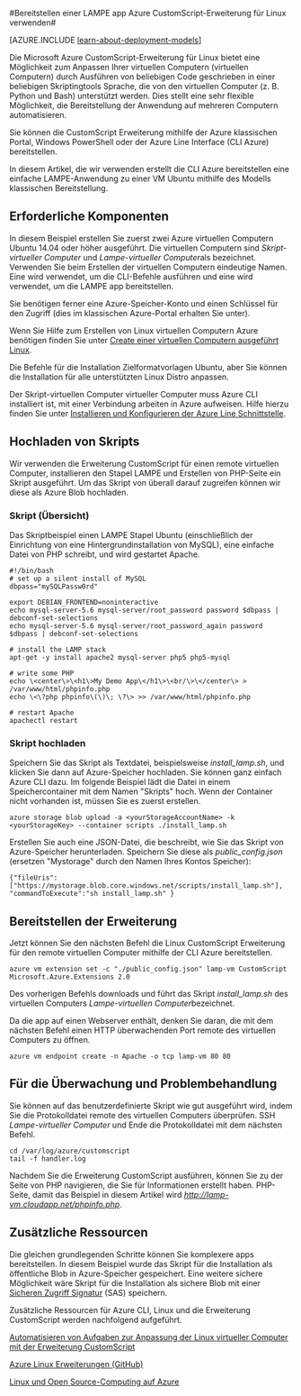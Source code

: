 <properties
    pageTitle="Verwenden Sie die Erweiterung CustomScript einer Linux virtuellen Computers | Microsoft Azure"
    description="Erfahren Sie, wie Sie die Erweiterung CustomScript zum Bereitstellen von Applications auf Linux virtuellen Computern in Azure mithilfe des Modells klassischen Bereitstellung erstellt."
    editor="tysonn"
    manager="timlt"
    documentationCenter=""
    services="virtual-machines-linux"
    authors="gbowerman"
    tags="azure-service-management"/>

<tags
    ms.service="virtual-machines-linux"
    ms.workload="multiple"
    ms.tgt_pltfrm="linux"
    ms.devlang="na"
    ms.topic="article"
    ms.date="09/13/2016"
    ms.author="guybo"/>

#<a name="deploy-a-lamp-app-using-the-azure-customscript-extension-for-linux"></a>Bereitstellen einer LAMPE app Azure CustomScript-Erweiterung für Linux verwenden#

[AZURE.INCLUDE [learn-about-deployment-models](../../includes/learn-about-deployment-models-classic-include.md)]


Die Microsoft Azure CustomScript-Erweiterung für Linux bietet eine Möglichkeit zum Anpassen Ihrer virtuellen Computern (virtuellen Computern) durch Ausführen von beliebigen Code geschrieben in einer beliebigen Skriptingtools Sprache, die von den virtuellen Computer (z. B. Python und Bash) unterstützt werden. Dies stellt eine sehr flexible Möglichkeit, die Bereitstellung der Anwendung auf mehreren Computern automatisieren.

Sie können die CustomScript Erweiterung mithilfe der Azure klassischen Portal, Windows PowerShell oder der Azure Line Interface (CLI Azure) bereitstellen.

In diesem Artikel, die wir verwenden erstellt die CLI Azure bereitstellen eine einfache LAMPE-Anwendung zu einer VM Ubuntu mithilfe des Modells klassischen Bereitstellung.

## <a name="prerequisites"></a>Erforderliche Komponenten

In diesem Beispiel erstellen Sie zuerst zwei Azure virtuellen Computern Ubuntu 14.04 oder höher ausgeführt. Die virtuellen Computern sind *Skript-virtueller Computer* und *Lampe-virtueller Computer*als bezeichnet. Verwenden Sie beim Erstellen der virtuellen Computern eindeutige Namen. Eine wird verwendet, um die CLI-Befehle ausführen und eine wird verwendet, um die LAMPE app bereitstellen.

Sie benötigen ferner eine Azure-Speicher-Konto und einen Schlüssel für den Zugriff (dies im klassischen Azure-Portal erhalten Sie unter).

Wenn Sie Hilfe zum Erstellen von Linux virtuellen Computern Azure benötigen finden Sie unter [Create einer virtuellen Computern ausgeführt Linux](virtual-machines-linux-classic-createportal.md).

Die Befehle für die Installation Zielformatvorlagen Ubuntu, aber Sie können die Installation für alle unterstützten Linux Distro anpassen.

Der Skript-virtuellen Computer virtueller Computer muss Azure CLI installiert ist, mit einer Verbindung arbeiten in Azure aufweisen. Hilfe hierzu finden Sie unter [Installieren und Konfigurieren der Azure Line Schnittstelle](../xplat-cli-install.md).

## <a name="upload-a-script"></a>Hochladen von Skripts

Wir verwenden die Erweiterung CustomScript für einen remote virtuellen Computer, installieren den Stapel LAMPE und Erstellen von PHP-Seite ein Skript ausgeführt. Um das Skript von überall darauf zugreifen können wir diese als Azure Blob hochladen.

### <a name="script-overview"></a>Skript (Übersicht)

Das Skriptbeispiel einen LAMPE Stapel Ubuntu (einschließlich der Einrichtung von eine Hintergrundinstallation von MySQL), eine einfache Datei von PHP schreibt, und wird gestartet Apache.

    #!/bin/bash
    # set up a silent install of MySQL
    dbpass="mySQLPassw0rd"

    export DEBIAN_FRONTEND=noninteractive
    echo mysql-server-5.6 mysql-server/root_password password $dbpass | debconf-set-selections
    echo mysql-server-5.6 mysql-server/root_password_again password $dbpass | debconf-set-selections

    # install the LAMP stack
    apt-get -y install apache2 mysql-server php5 php5-mysql  

    # write some PHP
    echo \<center\>\<h1\>My Demo App\</h1\>\<br/\>\</center\> > /var/www/html/phpinfo.php
    echo \<\?php phpinfo\(\)\; \?\> >> /var/www/html/phpinfo.php

    # restart Apache
    apachectl restart

### <a name="upload-script"></a>Skript hochladen

Speichern Sie das Skript als Textdatei, beispielsweise *install_lamp.sh*, und klicken Sie dann auf Azure-Speicher hochladen. Sie können ganz einfach Azure CLI dazu. Im folgende Beispiel lädt die Datei in einem Speichercontainer mit dem Namen "Skripts" hoch. Wenn der Container nicht vorhanden ist, müssen Sie es zuerst erstellen.

    azure storage blob upload -a <yourStorageAccountName> -k <yourStorageKey> --container scripts ./install_lamp.sh

Erstellen Sie auch eine JSON-Datei, die beschreibt, wie Sie das Skript von Azure-Speicher herunterladen. Speichern Sie diese als *public_config.json* (ersetzen "Mystorage" durch den Namen Ihres Kontos Speicher):

    {"fileUris":["https://mystorage.blob.core.windows.net/scripts/install_lamp.sh"], "commandToExecute":"sh install_lamp.sh" }


## <a name="deploy-the-extension"></a>Bereitstellen der Erweiterung

Jetzt können Sie den nächsten Befehl die Linux CustomScript Erweiterung für den remote virtuellen Computer mithilfe der CLI Azure bereitstellen.

    azure vm extension set -c "./public_config.json" lamp-vm CustomScript Microsoft.Azure.Extensions 2.0

Des vorherigen Befehls downloads und führt das Skript *install_lamp.sh* des virtuellen Computers *Lampe-virtuellen Computer*bezeichnet.

Da die app auf einen Webserver enthält, denken Sie daran, die mit dem nächsten Befehl einen HTTP überwachenden Port remote des virtuellen Computers zu öffnen.

    azure vm endpoint create -n Apache -o tcp lamp-vm 80 80

## <a name="monitoring-and-troubleshooting"></a>Für die Überwachung und Problembehandlung

Sie können auf das benutzerdefinierte Skript wie gut ausgeführt wird, indem Sie die Protokolldatei remote des virtuellen Computers überprüfen. SSH *Lampe-virtueller Computer* und Ende die Protokolldatei mit dem nächsten Befehl.

    cd /var/log/azure/customscript
    tail -f handler.log

Nachdem Sie die Erweiterung CustomScript ausführen, können Sie zu der Seite von PHP navigieren, die Sie für Informationen erstellt haben. PHP-Seite, damit das Beispiel in diesem Artikel wird *http://lamp-vm.cloudapp.net/phpinfo.php*.

## <a name="additional-resources"></a>Zusätzliche Ressourcen

Die gleichen grundlegenden Schritte können Sie komplexere apps bereitstellen. In diesem Beispiel wurde das Skript für die Installation als öffentliche Blob in Azure-Speicher gespeichert. Eine weitere sichere Möglichkeit wäre Skript für die Installation als sichere Blob mit einer [Sicheren Zugriff Signatur](https://msdn.microsoft.com/library/azure/ee395415.aspx) (SAS) speichern.

Zusätzliche Ressourcen für Azure CLI, Linux und die Erweiterung CustomScript werden nachfolgend aufgeführt.

[Automatisieren von Aufgaben zur Anpassung der Linux virtueller Computer mit der Erweiterung CustomScript](https://azure.microsoft.com/blog/2014/08/20/automate-linux-vm-customization-tasks-using-customscript-extension/)

[Azure Linux Erweiterungen (GitHub)](https://github.com/Azure/azure-linux-extensions)

[Linux und Open Source-Computing auf Azure](virtual-machines-linux-opensource-links.md)

